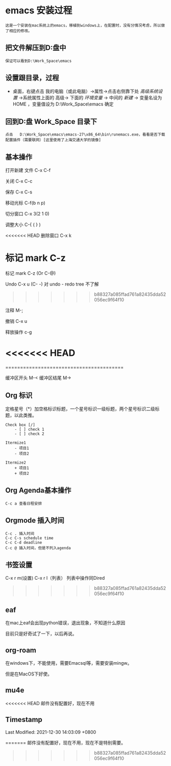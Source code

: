 # emacs 安装过程

	这是一个安装在mac系统上的emacs，移植到windows上，在配置时，没有分情况考虑，所以做了相应的修改。

## 把文件解压到D:盘中

	保证可以看到D:\Work_Space\emacs

## 设置跟目录，过程

- 桌面，右键点击 我的电脑（或此电脑）->属性->点击右侧靠下处 *高级系统设置* ->系统属性上面的 高级-> 下面的  *环境变量* -> 中间的 *新建* -> 变量名设为 HOME ，变量值设为  D:\Work_Space\emacs   确定

## 回到D:盘 Work_Space 目录下

	点击   D:\Work_Space\emacs\emacs-27\x86_64\bin\runemacs.exe，看看是否下载配置插件（需要联网）[这里使用了上海交通大学的镜像]

## 基本操作

打开新建  文件 C-x C-f

关闭   C-x C-c

保存   C-x C-s

移动光标  C-f(b n p)

切分窗口 C-x 3(2 1 0)

调整大小  C-{  ( } )

<<<<<<< HEAD
删除窗口  C-x k

标记 mark  C-z
=======
标记 mark  C-z (Or C-@)

Undo C-x u (C- -)    对 undo - redo tree 不了解
>>>>>>> b88327a085ffad761a82435dda52056ec9f64f10

注释      M-;

撤销 C-x u

释放操作 c-g

<<<<<<< HEAD
=======
========================================

缓冲区开头   M-< 
缓冲区结尾   M-> 

## Org 标识
定格星号（*）加空格标识标题，一个星号标识一级标题，两个星号标识二级标题，以此类推。

	Check box [/]
		- [ ] check 1
		- [ ] check 2

	Itermize1
		- 项目1
		- 项目2
 
	Itermize2
		+ 项目1
		+ 项目2
		
## Org Agenda基本操作
	
	C-c a 查看日程安排
## Orgmode 插入时间

	C-c . 插入时间
	C-c C-s schedule time
	C-c C-d deadline
	C-c @ 插入时间，但是不列入agenda

## 书签设置

C-x r m(设置) 
C-x r l（列表）
列表中操作同Dired

>>>>>>> b88327a085ffad761a82435dda52056ec9f64f10

## eaf

在mac上eaf会出现python错误，退出现象，不知道什么原因

目前只是好奇试了一下，以后再说。
	
## org-roam

在windows下，不能使用，需要Emacsql等，需要安装mingw。

但是在MacOS下好使。


## mu4e

<<<<<<< HEAD
	邮件没有配置好，现在不用
		


## Timestamp
Last Modified: 2021-12-30 14:03:09 +0800

=======
邮件没有配置好，现在不用，现在不是特别需要。
>>>>>>> b88327a085ffad761a82435dda52056ec9f64f10
